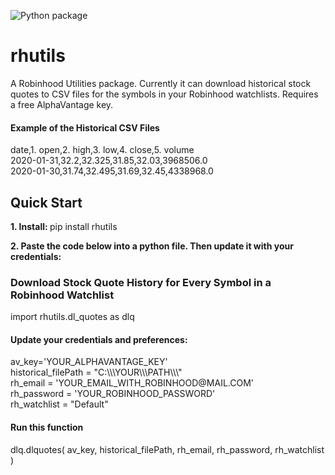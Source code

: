 ![Python package](https://github.com/altctrlmm/Robinhood-Watchlist-Stock-History/workflows/Python%20package/badge.svg)

<h1>rhutils</h1>
A Robinhood Utilities package. Currently it can download historical stock quotes to CSV files for the symbols in your Robinhood watchlists. Requires a free AlphaVantage key.

<h4>Example of the Historical CSV Files</h4>
date,1. open,2. high,3. low,4. close,5. volume<br/>
2020-01-31,32.2,32.325,31.85,32.03,3968506.0<br/>
2020-01-30,31.74,32.495,31.69,32.45,4338968.0

<h2>Quick Start</h2>
<b>1. Install: </b>pip install rhutils

<b>2. Paste the code below into a python file. Then update it with your credentials:</b>

<h3>Download Stock Quote History for Every Symbol in a Robinhood Watchlist</h3>
import rhutils.dl_quotes as dlq

<h4>Update your credentials and preferences:</h3>
av_key='YOUR_ALPHAVANTAGE_KEY'<br/>
historical_filePath = "C:\\\YOUR\\\PATH\\\"<br/>
rh_email = 'YOUR_EMAIL_WITH_ROBINHOOD@MAIL.COM'<br/>
rh_password = 'YOUR_ROBINHOOD_PASSWORD'<br/>
rh_watchlist = "Default"

<h4>Run this function</h3>
dlq.dlquotes( av_key, historical_filePath, rh_email, rh_password, rh_watchlist )
